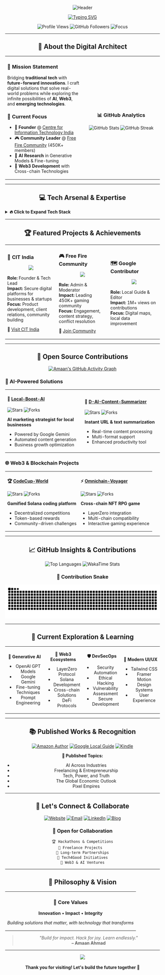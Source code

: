 <div align="center">

![Header](https://capsule-render.vercel.app/api?type=waving&color=gradient&customColorList=12&height=300&section=header&text=Amaan%20Ahmad&fontSize=50&fontColor=fff&animation=fadeIn&fontAlignY=38&desc=Tech%20Builder%20|%20Web3%20Explorer%20|%20AI%20Innovator&descAlignY=51&descAlign=50)

</div>

<div align="center">

[![Typing SVG](https://readme-typing-svg.demolab.com?font=Fira+Code&size=22&duration=3000&pause=1000&color=36BCF7&center=true&vCenter=true&multiline=true&width=600&height=100&lines=Full-Stack+Developer+%F0%9F%9A%80;Web3+%26+AI+Enthusiast+%F0%9F%A7%A0;Founder+%40+CIT+India+%F0%9F%8F%A2)](https://git.io/typing-svg)

<p align="center">
  <img src="https://komarev.com/ghpvc/?username=iamaanahmad&label=Profile%20Views&color=36BCF7&style=for-the-badge" alt="Profile Views" />
  <img src="https://img.shields.io/github/followers/iamaanahmad?label=Followers&style=for-the-badge&color=36BCF7" alt="GitHub Followers" />
  <img src="https://img.shields.io/badge/Focus-Web3%20%26%20AI-36BCF7?style=for-the-badge" alt="Focus" />
</p>

</div>

---

<div align="center">

## 🌟 **About the Digital Architect** 

</div>

<table align="center">
<tr>
<td width="50%">

### 🚀 **Mission Statement**
Bridging **traditional tech** with **future-forward innovations**. I craft digital solutions that solve real-world problems while exploring the infinite possibilities of **AI**, **Web3**, and **emerging technologies**.

### 🎯 **Current Focus**
- 🏢 **Founder** @ [Centre for Information Technology India](https://www.cit.org.in/)
- 🎮 **Community Leader** @ [Free Fire Community](https://www.freefirecommunity.com/) (450K+ members)
- 🧠 **AI Research** in Generative Models & Fine-tuning
- 🔗 **Web3 Development** with Cross-chain Technologies

</td>
<td width="50%">

<div align="center">

### 📊 **GitHub Analytics**

<img src="https://github-readme-stats.vercel.app/api?username=iamaanahmad&show_icons=true&theme=radical&hide_border=true&include_all_commits=true&count_private=true" alt="GitHub Stats" width="100%"/>

<img src="https://github-readme-streak-stats.herokuapp.com/?user=iamaanahmad&theme=radical&hide_border=true" alt="GitHub Streak" width="100%"/>

</div>

</td>
</tr>
</table>

---

<div align="center">

## 💻 **Tech Arsenal & Expertise**

</div>

<details>
<summary><b>🔥 Click to Expand Tech Stack</b></summary>
<br>

<div align="center">

### **Programming Languages**
![TypeScript](https://img.shields.io/badge/TypeScript-007ACC?style=for-the-badge&logo=typescript&logoColor=white)
![JavaScript](https://img.shields.io/badge/JavaScript-F7DF1E?style=for-the-badge&logo=javascript&logoColor=black)
![Python](https://img.shields.io/badge/Python-3776AB?style=for-the-badge&logo=python&logoColor=white)
![Solidity](https://img.shields.io/badge/Solidity-363636?style=for-the-badge&logo=solidity&logoColor=white)
![HTML5](https://img.shields.io/badge/HTML5-E34F26?style=for-the-badge&logo=html5&logoColor=white)
![CSS3](https://img.shields.io/badge/CSS3-1572B6?style=for-the-badge&logo=css3&logoColor=white)
![Nix](https://img.shields.io/badge/Nix-5277C3?style=for-the-badge&logo=nixos&logoColor=white)

### **Frameworks & Libraries**
![React](https://img.shields.io/badge/React-20232A?style=for-the-badge&logo=react&logoColor=61DAFB)
![Next.js](https://img.shields.io/badge/Next.js-000000?style=for-the-badge&logo=next.js&logoColor=white)
![TailwindCSS](https://img.shields.io/badge/Tailwind_CSS-38B2AC?style=for-the-badge&logo=tailwind-css&logoColor=white)
![Node.js](https://img.shields.io/badge/Node.js-43853D?style=for-the-badge&logo=node.js&logoColor=white)
![Express.js](https://img.shields.io/badge/Express.js-404D59?style=for-the-badge)
![Framer Motion](https://img.shields.io/badge/Framer_Motion-0055FF?style=for-the-badge&logo=framer&logoColor=white)
![ESLint](https://img.shields.io/badge/ESLint-4B32C3?style=for-the-badge&logo=eslint&logoColor=white)
![Webpack](https://img.shields.io/badge/Webpack-8DD6F9?style=for-the-badge&logo=webpack&logoColor=white)

### **Web3, Blockchain & Decentralized Tech**
![Solana](https://img.shields.io/badge/Solana-9945FF?style=for-the-badge&logo=solana&logoColor=white)
![Ethereum](https://img.shields.io/badge/Ethereum-3C3C3D?style=for-the-badge&logo=ethereum&logoColor=white)
![Web3.js](https://img.shields.io/badge/Web3.js-F16822?style=for-the-badge&logo=web3.js&logoColor=white)
![LayerZero](https://img.shields.io/badge/LayerZero-1A1A1A?style=for-the-badge)
![NFT](https://img.shields.io/badge/NFT-5C5C5C?style=for-the-badge)
![Dapp](https://img.shields.io/badge/Dapp-FFB400?style=for-the-badge)

### **AI & Machine Learning**
![OpenAI](https://img.shields.io/badge/OpenAI-412991?style=for-the-badge&logo=openai&logoColor=white)
![Google AI](https://img.shields.io/badge/Google_AI-4285F4?style=for-the-badge&logo=google&logoColor=white)
![TensorFlow](https://img.shields.io/badge/TensorFlow-FF6F00?style=for-the-badge&logo=tensorflow&logoColor=white)
![Generative AI](https://img.shields.io/badge/Generative_AI-FFD700?style=for-the-badge)
![Prompt Engineering](https://img.shields.io/badge/Prompt_Engineering-6A1B9A?style=for-the-badge)

### **DevOps, Cloud & Automation**
![Firebase](https://img.shields.io/badge/Firebase-039BE5?style=for-the-badge&logo=firebase)
![Docker](https://img.shields.io/badge/Docker-2496ED?style=for-the-badge&logo=docker&logoColor=white)
![AWS](https://img.shields.io/badge/AWS-232F3E?style=for-the-badge&logo=amazon-aws)
![Vercel](https://img.shields.io/badge/Vercel-000000?style=for-the-badge&logo=vercel&logoColor=white)
![Git](https://img.shields.io/badge/Git-F05032?style=for-the-badge&logo=git&logoColor=white)
![CI/CD](https://img.shields.io/badge/CI/CD-1976D2?style=for-the-badge)

### **Community, Data & Automation**
![Discord API](https://img.shields.io/badge/Discord_Bots-5865F2?style=for-the-badge&logo=discord&logoColor=white)
![Database](https://img.shields.io/badge/Databases-4DB33D?style=for-the-badge&logo=mongodb&logoColor=white)
![JSON](https://img.shields.io/badge/JSON-000?style=for-the-badge)
![Markdown](https://img.shields.io/badge/Markdown-000?style=for-the-badge&logo=markdown&logoColor=white)

---

### **Areas of Expertise**

- **Full-stack Development:** Modern web apps using TypeScript, React, Next.js, Node.js, Tailwind, and more.
- **Blockchain & Web3:** Smart contracts, NFT platforms, decentralized apps, cross-chain solutions (Solana, Ethereum, LayerZero).
- **AI/ML:** Generative models, prompt engineering, AI jury systems, fine-tuning workflows.
- **Cloud & DevOps:** Firebase, AWS, Vercel, Docker, CI/CD pipelines for scalable deployment.
- **Community Automation:** Discord bots, moderation tools, API integrations for large-scale gaming/esports communities.
- **Data Engineering:** Large database explorers, data modeling (JSON, NoSQL), analytics & reporting.
- **UI/UX:** Responsive, modern interfaces with Tailwind, Framer Motion, and design systems.
- **Security & DevSecOps:** Security automation, ethical hacking, vulnerability assessment.

---

### **Current & Emerging Focus Areas**
- Generative AI & fine-tuning
- Cross-chain Web3 ecosystems
- Secure development & automation
- Community-driven platforms (gaming, social, esports)
- Token-based gamification & rewards

</div>

</details>

---

<div align="center">

## 🏆 **Featured Projects & Achievements**

</div>

<table>
<tr>
<td width="33%">

### 🏢 **CIT India**
<p align="center">
  <img src="https://img.shields.io/badge/Founder-CIT%20India-FF6B35?style=for-the-badge" />
</p>

**Role:** Founder & Tech Lead  
**Impact:** Secure digital platforms for businesses & startups  
**Focus:** Product development, client relations, community building

🔗 [Visit CIT India](https://www.cit.org.in/)

</td>
<td width="33%">

### 🎮 **Free Fire Community**
<p align="center">
  <img src="https://img.shields.io/badge/Community-450K%2B%20Members-FF6B35?style=for-the-badge" />
</p>

**Role:** Admin & Moderator  
**Impact:** Leading 450K+ gaming community  
**Focus:** Engagement, content strategy, conflict resolution

🔗 [Join Community](https://www.freefirecommunity.com/)

</td>
<td width="33%">

### 🗺️ **Google Contributor**
<p align="center">
  <img src="https://img.shields.io/badge/Views-1M%2B-FF6B35?style=for-the-badge" />
</p>

**Role:** Local Guide & Editor  
**Impact:** 1M+ views on contributions  
**Focus:** Digital maps, local data improvement

</td>
</tr>
</table>

---

<div align="center">

## 🚀 **Open Source Contributions**

</div>

<div align="center">

[![Amaan's GitHub Activity Graph](https://github-readme-activity-graph.vercel.app/graph?username=iamaanahmad&theme=react-dark&hide_border=true&area=true)](https://github.com/ashutosh00710/github-readme-activity-graph)

</div>

### 🤖 **AI-Powered Solutions**

<table>
<tr>
<td width="50%">

#### 🚀 [Local-Boost-AI](https://github.com/iamaanahmad/Local-Boost-AI)
![Stars](https://img.shields.io/github/stars/iamaanahmad/Local-Boost-AI?style=social)
![Forks](https://img.shields.io/github/forks/iamaanahmad/Local-Boost-AI?style=social)

**AI marketing strategist for local businesses**
- Powered by Google Gemini
- Automated content generation
- Business growth optimization

</td>
<td width="50%">

#### 📄 [D-AI-Content-Summarizer](https://github.com/iamaanahmad/D-AI-Content-Summarizer)
![Stars](https://img.shields.io/github/stars/iamaanahmad/D-AI-Content-Summarizer?style=social)
![Forks](https://img.shields.io/github/forks/iamaanahmad/D-AI-Content-Summarizer?style=social)

**Instant URL & text summarization**
- Real-time content processing
- Multi-format support
- Enhanced productivity tool

</td>
</tr>
</table>

### 🌐 **Web3 & Blockchain Projects**

<table>
<tr>
<td width="50%">

#### 🏆 [CodeCup-World](https://github.com/iamaanahmad/CodeCup-World)
![Stars](https://img.shields.io/github/stars/iamaanahmad/CodeCup-World?style=social)
![Forks](https://img.shields.io/github/forks/iamaanahmad/CodeCup-World?style=social)

**Gamified Solana coding platform**
- Decentralized competitions
- Token-based rewards
- Community-driven challenges

</td>
<td width="50%">

#### ⚡ [Omnichain-Voyager](https://github.com/iamaanahmad/Omnichain-Voyager)
![Stars](https://img.shields.io/github/stars/iamaanahmad/Omnichain-Voyager?style=social)
![Forks](https://img.shields.io/github/forks/iamaanahmad/Omnichain-Voyager?style=social)

**Cross-chain NFT RPG game**
- LayerZero integration
- Multi-chain compatibility
- Interactive gaming experience

</td>
</tr>
</table>

---

<div align="center">

## 📈 **GitHub Insights & Contributions**

</div>

<div align="center">

<img src="https://github-readme-stats.vercel.app/api/top-langs/?username=iamaanahmad&layout=compact&theme=radical&hide_border=true&langs_count=10" alt="Top Languages" width="48%"/>
<img src="https://github-readme-stats.vercel.app/api/wakatime?username=iamaanahmad&theme=radical&hide_border=true" alt="WakaTime Stats" width="48%"/>

</div>

<div align="center">

### 🐍 **Contribution Snake**
![Contribution Snake](https://raw.githubusercontent.com/0xme/0xme/output/github-contribution-grid-snake-dark.svg)

</div>

---

<div align="center">

## 🎯 **Current Exploration & Learning**

</div>

<table align="center">
<tr>
<td width="25%" align="center">

**🧠 Generative AI**
- OpenAI GPT Models
- Google Gemini
- Fine-tuning Techniques
- Prompt Engineering

</td>
<td width="25%" align="center">

**🔗 Web3 Ecosystems**
- LayerZero Protocol
- Solana Development
- Cross-chain Solutions
- DeFi Protocols

</td>
<td width="25%" align="center">

**🛡️ DevSecOps**
- Security Automation
- Ethical Hacking
- Vulnerability Assessment
- Secure Development

</td>
<td width="25%" align="center">

**🎨 Modern UI/UX**
- Tailwind CSS
- Framer Motion
- Design Systems
- User Experience

</td>
</tr>
</table>

---

<div align="center">

## 📚 **Published Works & Recognition**

</div>

<div align="center">

[![Amazon Author](https://img.shields.io/badge/Amazon-Author-FF9900?style=for-the-badge&logo=amazon&logoColor=white)](https://www.amazon.com/author/amaan)
[![Google Local Guide](https://img.shields.io/badge/Google-Local%20Guide-4285F4?style=for-the-badge&logo=google&logoColor=white)]()
[![Kindle](https://img.shields.io/badge/Kindle-3%2B%20eBooks-232F3E?style=for-the-badge&logo=amazon-kindle&logoColor=white)]([https://www.amazon.com/author/amaan](https://www.amazon.com/stores/Amaan-Ahmad/author/B0F9TNJJVL))

**📖 Published Topics:**
- AI Across Industries
- Freelancing & Entrepreneurship
- Tech, Power, and Truth
- The Global Economic Outlook
- Pixel Empires

</div>

---

<div align="center">

## 🤝 **Let's Connect & Collaborate**

</div>

<div align="center">

[![Website](https://img.shields.io/badge/Website-CIT%20India-FF6B35?style=for-the-badge&logo=google-chrome&logoColor=white)](https://www.cit.org.in)
[![Email](https://img.shields.io/badge/Email-iamaanahmad%40cit.org.in-D14836?style=for-the-badge&logo=gmail&logoColor=white)](mailto:iamaanahmad@cit.org.in)
[![LinkedIn](https://img.shields.io/badge/LinkedIn-Amaan%20Ahmad-0077B5?style=for-the-badge&logo=linkedin&logoColor=white)](https://www.linkedin.com/in/iamaanshaikh)
[![Blog](https://img.shields.io/badge/Blog-Knowledge%20Sense-FF6B35?style=for-the-badge&logo=hashnode&logoColor=white)](https://www.knowledgesense.in)

</div>

<div align="center">

### 🎯 **Open for Collaboration**

```
🏆 Hackathons & Competitions
🤝 Freelance Projects  
💼 Long-term Partnerships
🌱 Tech4Good Initiatives
🚀 Web3 & AI Ventures
```

</div>

---

<div align="center">

## 💭 **Philosophy & Vision**

</div>

<div align="center">

<table>
<tr>
<td align="center">

### 🌟 **Core Values**

**Innovation** • **Impact** • **Integrity**

*Building solutions that matter, with technology that transforms*

</td>
</tr>
</table>

<blockquote>
<p align="center">
<i>"Build for impact. Hack for joy. Learn endlessly."</i><br>
<strong>– Amaan Ahmad</strong>
</p>
</blockquote>

</div>

---

<div align="center">

<img src="https://capsule-render.vercel.app/api?type=waving&color=gradient&customColorList=12&height=100&section=footer&animation=fadeIn" width="100%"/>

**Thank you for visiting! Let's build the future together 🚀**

</div>
